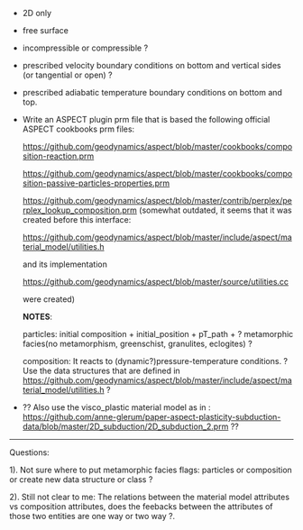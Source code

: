 - 2D only
- free surface
- incompressible or compressible ?
- prescribed velocity boundary conditions on bottom and vertical sides (or tangential or open) ?
- prescribed adiabatic temperature boundary conditions on bottom and top.
  
- Write an ASPECT plugin prm file that is based the following official ASPECT cookbooks prm files: 

   https://github.com/geodynamics/aspect/blob/master/cookbooks/composition-reaction.prm

   https://github.com/geodynamics/aspect/blob/master/cookbooks/composition-passive-particles-properties.prm

   https://github.com/geodynamics/aspect/blob/master/contrib/perplex/perplex_lookup_composition.prm
   (somewhat outdated, it seems that it was created before this interface:

    https://github.com/geodynamics/aspect/blob/master/include/aspect/material_model/utilities.h

    and its implementation

    https://github.com/geodynamics/aspect/blob/master/source/utilities.cc

    were created)

   __NOTES__: 

     particles: initial composition + initial_position + pT_path + 
                ? metamorphic facies(no metamorphism, greenschist, granulites, eclogites) ?

    composition: It reacts to (dynamic?)pressure-temperature conditions.
                 ? Use the data structures that are defined in
                 https://github.com/geodynamics/aspect/blob/master/include/aspect/material_model/utilities.h ?   
 
- ?? Also use the visco_plastic material model as in :
     https://github.com/anne-glerum/paper-aspect-plasticity-subduction-data/blob/master/2D_subduction/2D_subduction_2.prm ??
 

------------------------------------------------------------------
Questions: 

  1). Not sure where to put metamorphic facies flags: particles or composition or create new data structure or class ?

  2). Still not clear to me: The relations between the material model attributes vs composition attributes, does the
      feebacks between the attributes of those two entities are one way or two way ?.
